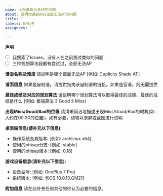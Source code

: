 ```yaml
---
name: 上报谱面无法AP的问题
about: 说明你遇到的有谱面无法AP的问题
title: ''
labels: G/B/M
assignees: ''

---
```


**声明**
- [ ] 我搜索了Issues，没有人在之前提过类似的问题
- [ ] 三种规划算法我都有尝试过，全部无法AP

**谱面名称及难度**
请说明是哪个谱面无法AP [例如: Duplicity Shade AT]

**谱面信息**
如果是自制谱，请提供指向该自制谱的链接。如果是官谱，则无需提供

**最佳成绩及对应的规划算法**
请说明哪个规划算法可以取得最佳的成绩、最佳的成绩是什么 [例如: 极端算法 3 Good 3 Miss]

**出现Miss/Good/Bad的位置**
请清晰简洁地描述出现Miss/Good/Bad的时机(如: 大约在00:30的位置)。如有必要，请辅以录屏或截图进行说明

**桌面端信息(请补充以下信息):**
 - 操作系统及其版本: [例如: archlinux x64]
 - 使用的phisap分支: [例如: stable]
 - 使用的phisap版本: [例如: 0.18]

**游戏设备信息(请补充以下信息):**
 - 设备型号: [例如: OnePlus 7 Pro]
 - 系统版本: [例如: 氢OS 10.0.10.GM21]

**附加信息**
请在此补充任何其他的你认为必要的信息。
